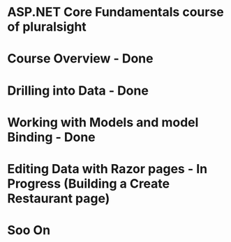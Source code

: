 # ASP.NET Core Fundamentals course of pluralsight
# Course Overview - Done
# Drilling into Data - Done
# Working with Models and model Binding - Done
# Editing Data with Razor pages - In Progress (Building a Create Restaurant page)
# Soo On